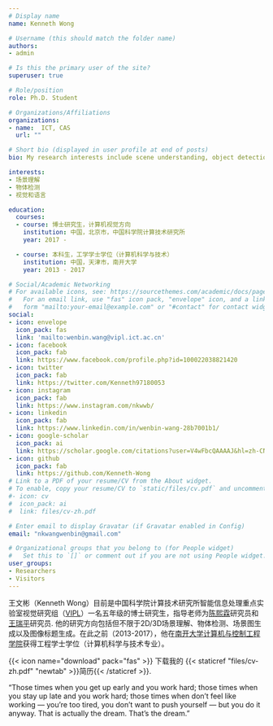 ```yaml
---
# Display name
name: Kenneth Wong

# Username (this should match the folder name)
authors:
- admin

# Is this the primary user of the site?
superuser: true

# Role/position
role: Ph.D. Student 

# Organizations/Affiliations
organizations:
- name:  ICT, CAS
  url: ""

# Short bio (displayed in user profile at end of posts)
bio: My research interests include scene understanding, object detection, and vision & language tasks. 

interests:
- 场景理解
- 物体检测
- 视觉和语言

education:
  courses:
  - course: 博士研究生，计算机视觉方向
    institution: 中国，北京市，中国科学院计算技术研究所
    year: 2017 -

  - course: 本科生，工学学士学位（计算机科学与技术）
    institution: 中国，天津市，南开大学
    year: 2013 - 2017

# Social/Academic Networking
# For available icons, see: https://sourcethemes.com/academic/docs/page-builder/#icons
#   For an email link, use "fas" icon pack, "envelope" icon, and a link in the
#   form "mailto:your-email@example.com" or "#contact" for contact widget.
social:
- icon: envelope
  icon_pack: fas
  link: 'mailto:wenbin.wang@vipl.ict.ac.cn'
- icon: facebook
  icon_pack: fab
  link: https://www.facebook.com/profile.php?id=100022038821420
- icon: twitter
  icon_pack: fab
  link: https://twitter.com/Kenneth97180053
- icon: instagram
  icon_pack: fab
  link: https://www.instagram.com/nkwwb/
- icon: linkedin
  icon_pack: fab
  link: https://www.linkedin.com/in/wenbin-wang-28b7001b1/
- icon: google-scholar
  icon_pack: ai
  link: https://scholar.google.com/citations?user=V4wFbcQAAAAJ&hl=zh-CN
- icon: github
  icon_pack: fab
  link: https://github.com/Kenneth-Wong
# Link to a PDF of your resume/CV from the About widget.
# To enable, copy your resume/CV to `static/files/cv.pdf` and uncomment the lines below.
#- icon: cv
#  icon_pack: ai
#  link: files/cv-zh.pdf

# Enter email to display Gravatar (if Gravatar enabled in Config)
email: "nkwangwenbin@gmail.com"

# Organizational groups that you belong to (for People widget)
#   Set this to `[]` or comment out if you are not using People widget.
user_groups:
- Researchers
- Visitors 
---
```


王文彬（Kenneth Wong）目前是中国科学院计算技术研究所智能信息处理重点实验室视觉研究组（[VIPL](http://vipl.ict.ac.cn/)）一名五年级的博士研究生，指导老师为[陈熙霖](http://vipl.ict.ac.cn/people/~xlchen)研究员和[王瑞平](https://rpwang.net/research.htm)研究员. 他的研究方向包括但不限于2D/3D场景理解、物体检测、场景图生成以及图像标题生成。在此之前（2013-2017），他在[南开大学计算机与控制工程学院](https://cc.nankai.edu.cn/)获得工程学士学位（计算机科学与技术专业）。

{{< icon name="download" pack="fas" >}} 下载我的 {{< staticref "files/cv-zh.pdf" "newtab" >}}简历{{< /staticref >}}.  

“Those times when you get up early and you work hard; those times when you stay up late and you work hard; those times when don’t feel like working — you’re too tired, you don’t want to push yourself — but you do it anyway. That is actually the dream. That’s the dream.” 

